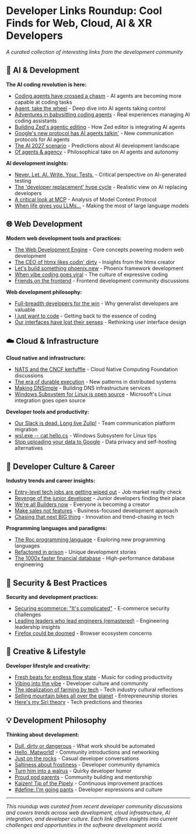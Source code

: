 # Developer Links Roundup: Cool Finds for Web, Cloud, AI & XR Developers

*A curated collection of interesting links from the development community*

## 🤖 AI & Development

**The AI coding revolution is here:**
- [Coding agents have crossed a chasm](https://changelog.com/news/150) - AI agents are becoming more capable at coding tasks
- [Agent, take the wheel](https://changelog.com/podcast/648) - Deep dive into AI agents taking control
- [Adventures in babysitting coding agents](https://changelog.com/friends/96) - Real experiences managing AI coding assistants
- [Building Zed's agentic editing](https://changelog.com/podcast/640) - How Zed editor is integrating AI agents
- [Google's new protocol has AI agents talkin'](https://changelog.com/news/140) - New communication protocols for AI agents
- [The AI 2027 scenario](https://changelog.com/news/139) - Predictions about AI development landscape
- [Of agents & agency](https://changelog.com/friends/86) - Philosophical take on AI agents and autonomy

**AI development insights:**
- [Never. Let. AI. Write. Your. Tests.](https://changelog.com/news/148) - Critical perspective on AI-generated testing
- [The 'developer replacement' hype cycle](https://changelog.com/news/147) - Realistic view on AI replacing developers
- [A critical look at MCP](https://changelog.com/news/144) - Analysis of Model Context Protocol
- [When life gives you LLMs...](https://changelog.com/friends/91) - Making the most of large language models

## 🌐 Web Development

**Modern web development tools and practices:**
- [The Web Development Engine](https://changelog.com/podcast/643) - Core concepts powering modern web development
- [The CEO of htmx likes codin' dirty](https://changelog.com/podcast/646) - Insights from the htmx creator
- [Let's build something phoenix.new](https://changelog.com/friends/99) - Phoenix framework development
- [When vibe coding goes viral](https://changelog.com/podcast/647) - The culture of expressive coding
- [Friends on the frontend](https://changelog.com/friends/84) - Frontend development community discussions

**Web development philosophy:**
- [Full-breadth developers for the win](https://changelog.com/news/151) - Why generalist developers are valuable
- [I just want to code](https://changelog.com/news/142) - Getting back to the essence of coding
- [Our interfaces have lost their senses](https://changelog.com/news/136) - Rethinking user interface design

## ☁️ Cloud & Infrastructure

**Cloud native and infrastructure:**
- [NATS and the CNCF kerfuffle](https://changelog.com/podcast/641) - Cloud Native Computing Foundation discussions
- [The era of durable execution](https://changelog.com/podcast/636) - New patterns in distributed systems
- [Making DNSimple](https://changelog.com/podcast/637) - Building DNS infrastructure services
- [Windows Subsystem for Linux is open source](https://changelog.com/news/145) - Microsoft's Linux integration goes open source

**Developer tools and productivity:**
- [Our Slack is dead. Long live Zulip!](https://changelog.com/posts/our-slack-is-dead-long-live-zulip) - Team communication platform migration
- [wsl.exe -- cat hello.cs](https://changelog.com/friends/95) - Windows Subsystem for Linux tips
- [Stop uploading your data to Google](https://changelog.com/news/149) - Data privacy and self-hosting alternatives

## 🚀 Developer Culture & Career

**Industry trends and career insights:**
- [Entry-level tech jobs are getting wiped out](https://changelog.com/news/146) - Job market reality check
- [Revenge of the junior developer](https://changelog.com/news/137) - Junior developers finding their place
- [We're all Builders now](https://changelog.com/podcast/644) - Everyone is becoming a creator
- [Make sales not features](https://changelog.com/podcast/638) - Business-focused development approach
- [Chasing that next BIG thing](https://changelog.com/podcast/639) - Innovation and trend-chasing in tech

**Programming languages and paradigms:**
- [The Roc programming language](https://changelog.com/podcast/645) - Exploring new programming languages
- [Refactored in prison](https://changelog.com/podcast/642) - Unique development stories
- [The 1000x faster financial database](https://changelog.com/podcast/635) - High-performance database engineering

## 🎯 Security & Best Practices

**Security and development practices:**
- [Securing ecommerce: "It's complicated"](https://changelog.com/podcast/633) - E-commerce security challenges
- [Leading leaders who lead engineers (remastered)](https://changelog.com/podcast/634) - Engineering leadership insights
- [Firefox could be doomed](https://changelog.com/news/143) - Browser ecosystem concerns

## 🎨 Creative & Lifestyle

**Developer lifestyle and creativity:**
- [Fresh beats for endless flow state](https://changelog.com/news/141) - Music for coding productivity
- [Vibing into the vibe](https://changelog.com/friends/89) - Developer culture and community
- [The idealization of farming by tech](https://changelog.com/news/138) - Tech industry cultural reflections
- [Selling mountain bikes all over the planet](https://changelog.com/friends/100) - Entrepreneurship stories
- [Here's my Siri theory](https://changelog.com/friends/85) - Tech predictions and theories

## 💡 Development Philosophy

**Thinking about development:**
- [Dull, dirty or dangerous](https://changelog.com/friends/94) - What work should be automated
- [Hello, Matworld!](https://changelog.com/friends/90) - Community introductions and networking
- [Just on the rocks](https://changelog.com/friends/98) - Casual developer conversations
- [Saltiness about frostiness](https://changelog.com/friends/97) - Developer community dynamics
- [Turn him into a walrus](https://changelog.com/friends/87) - Quirky developer humor
- [Proud pod parents](https://changelog.com/friends/88) - Community building and mentorship
- [Kaizen! Tip of the Pipely](https://changelog.com/friends/92) - Continuous improvement practices
- [#define: I'm going pants](https://changelog.com/friends/93) - Developer expressions and culture

---

*This roundup was curated from recent developer community discussions and covers trends across web development, cloud infrastructure, AI integration, and developer culture. Each link offers insights into current challenges and opportunities in the software development world.*